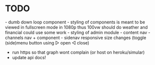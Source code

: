 <h1>TODO</h1>
 - dumb down loop component
 - styling of components
    is meant to be viewed in fullscreen mode in 1080p thus 100vw should do
    weather and financial could use some work
 - styling of admin module
    - content nav
    - channels nav + component
    - sidenav responsive size changes (toggle (side)menu button using  &#9655; open
&#9665; close)
    
 - run https so that graph wont complain (or host on heroku/simular)
 - update api docs!
